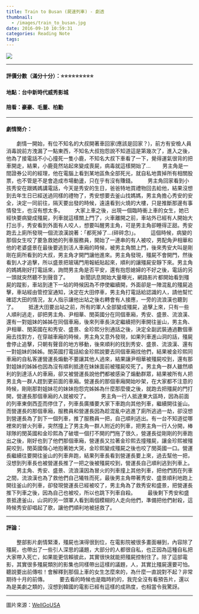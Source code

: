 ```yaml
---
title: Train to Busan (屍速列車) - 劇透
thumbnail:
  - /images/train_to_busan.jpg
date: 2016-09-10 10:59:31
categories: Reading Note
tags:
---
```

<img src="/images/train_to_busan.jpg">

***
#### 評價分數（滿分十分）：:star::star::star::star::star::star::star::star::star:
#### 地點：台中新時代威秀影城
#### 陪看：豪豪、毛董、柏勳

***
#### 劇情簡介：
&emsp;&emsp;劇情一開始，有位不知名的大叔開著車回家(應該是回家？)，前方有安檢人員消毒說前方洩漏了一點東西，不知名大叔抱怨說不知道這是第幾次了，進入之後，他為了接電話不小心撞死一隻小鹿，不知名大叔下車看了一下，覺得運氣很背的把車開走，結果，小鹿竟然站起來變成喪屍，病毒就這樣開始了...
&emsp;&emsp;男主角是一間證券公司的經理，他在電腦上看到某地區魚全部死光，就自私地賣掉所有相關股票，也不管是不是會造成市場動盪，只在乎有沒有賺錢。
&emsp;&emsp;男主角回家看到小孩秀安在跟媽媽講電話，今天是秀安的生日，爸爸特地買禮物回去給他，結果沒想到去年生日已經送過同樣的禮物了，秀安想要去釜山找媽媽，男主角擔心秀安的安全，決定一同前往，隔天要出發的時候，遠遠看到火燒的大樓，只是推斷那邊有事情發生，也沒有想太多。
&emsp;&emsp;大家上車之後，出現一個臨時衝上車的女生，她已經快要病變成殭屍，列車就這樣關上門了，火車離開之前，車站外已經有人開始大打出手，秀安看到外面有人咬人，想要叫醒男主角，可是男主角卻睡得正甜。秀安跑去上廁所發現一個流浪漢說著：「都死掉了...(碎碎念)」。
&emsp;&emsp;這個時候，病變的那個女生咬了要急救她的列車服務員，開始了一連串的有人被咬，男配角尹相華和他的老婆盛景在最後要逃到活人車廂的時候，被男主角關上門，後來秀安大叫是剛剛在廁所看到的大叔，男主角才開門讓他進來。男主角發現，殭屍不會開門，然後看到人才追擊，所以盛景把玻璃門用報紙貼起來，順利的讓殭屍安靜下來。男主角的媽媽剛好打電話來，詢問男主角是否平安，還有抱怨媳婦的不好之後，電話的另一頭就突然聽不到聲音了。
&emsp;&emsp;新聞訊息開始大量曝光，網路影片都開始看到殭屍的蹤影，車站到達下一站的時候因為不停使繼續開，外面卻是一陣混亂的殭屍追擊，車站經由管控室通知，決定在大田停車，男主角打電話給認識的人，請他幫忙確認大田的情況，友人指示讓他出站之後右轉會有人接應，一旁的流浪漢也聽到了。
&emsp;&emsp;抵達大田要出站之前，所有的軍人全部變成殭屍，追擊上來，只有一些人順利逃走，卻把男主角、尹相華、閔英國分在同個車廂，秀安、盛景、流浪漢、還有一對姐妹的姊姊在同個車廂，後來列車長決定繼續把列車開往釜山，男主角、尹相華、閔英國在和秀安、盛景、金珍熙分別通話之後，決定全副武裝通過數個車廂去找對方，在穿越車廂的時候，男主角又意外發現，如果列車進山洞的話，殭屍會停止追擊，只朝有聲音的地方移動，後來順利的找到秀安、盛景、流浪漢、還有一對姐妹的姊姊。閔英國打電話給金珍熙說要去同個車廂找他們，結果被金珍熙同車廂的自私客運營運長煽動不要讓其他人過來，結果讓尹相華被殭屍咬到，還有那對姐妹的姊姊也因為沒有順利抵達在妹妹面前被殭屍咬死了。男主角一群人雖然順利的到達活人的車廂，卻又被營運長說他們都被感染了煽動群眾，結果被所有人把男主角一群人趕到更前面的車廂。營運長的那個車廂開始吵架，在大家都不注意的時候，剛剛那對姐妹花的妹妹抱怨完姊姊為什麼那麼傻之後，就跑去把殭屍的門打開，營運長那個車廂的人就被咬了。
&emsp;&emsp;男主角一行人抵達東大區時，因為前面的列車東倒西歪而停住了，列車長廣播要大家下車跑向其他列車，繼續開往釜山。而營運長的那個車廂，服務員和營運長因為趁混亂中逃進了廁所逃過一劫，卻沒想到營運長為了到下一個列車，推了服務員一把，自己順利逃出。有一台不知道從哪裡來的冒火列車，突然撞上了男主角一群人附近的列車，把男主角一行人分開，棒球隊的閔英國和金珍熙為了破壞一個打不開的門拖了很久，營運長從剛剛的列車跑出之後，剛好也到了他們那個車廂，營運長又拉著金珍熙去撞殭屍，讓金珍熙被殭屍咬到，閔英國傷心地抱著她大哭，金珍熙變成殭屍之後也咬了閔英國一口。營運長繼續往要開往釜山的列車奔跑，結果列車長看到營運長要上來，過去幫他一把，沒想到列車長也被營運長推了一把之後被殭屍咬到，營運長自己順利逃到列車上。
&emsp;&emsp;男主角、秀安、盛景、流浪漢因為冒火的列車撞上其他列車，把他們困在列車之間，流浪漢也為了救他們自己犧牲而死，最後男主角帶著秀安、盛景順利地跑上開往釜山的列車，卻發現營運長已經被咬了，男主角為了救秀安和盛景，把營運長推下列車之後，因為自己也被咬，所以也跳下列車自殺。
&emsp;&emsp;最後剩下秀安和盛景抵達釜山，山洞的另一頭軍人看到兩個模糊的人走向他們，準備把他們射殺，這時候秀安卻唱起了歌，讓他們順利地被拯救了。

***
#### 評論：
&emsp;&emsp;整部影片劇情緊湊，殭屍也演得很到位，在電影院被很多畫面嚇到，內容除了殭屍，也帶出了一些引人深思的議題，大部分的人都很自私，也正因為這種自私把大家帶入死亡，如果能更信賴彼此，其實很快就能把殭屍控制住了。除了這部電影，其實很多殭屍類別的影集也同樣帶出這樣的議題，人，其實比殭屍還要可怕。聽說要出前傳啦！會解釋到那個上車的女生怎麼來的，為什麼一直說對不起？非常期待十月的前傳。
&emsp;&emsp;要去看的時候也是臨時約的，我完全沒有看預告片，還以為是美劇之類的，沒想到韓國的電影已經有這樣的成熟度，也相當令我驚訝。

***
圖片來源：[WellGoUSA](http://wellgousa.com/theatrical/train-to-busan)
